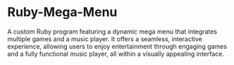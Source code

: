 # Ruby-Mega-Menu
A custom Ruby program featuring a dynamic mega menu that integrates multiple games and a music player. It offers a seamless, interactive experience, allowing users to enjoy entertainment through engaging games and a fully functional music player, all within a visually appealing interface.
